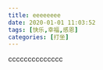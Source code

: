```yaml
---
title: eeeeeeee
date: 2020-01-01 11:03:52
tags: [快乐,幸福,感恩]
categories: [打坐]
---
```

cccccccccccccc






